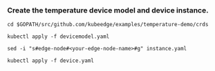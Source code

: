 ### Create the temperature device model and device instance.

```
cd $GOPATH/src/github.com/kubeedge/examples/temperature-demo/crds
```

```
kubectl apply -f devicemodel.yaml
```

```
sed -i "s#edge-node#<your-edge-node-name>#g" instance.yaml
```

```
kubectl apply -f device.yaml
```